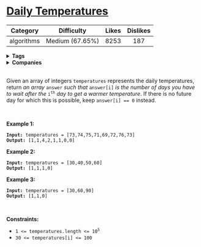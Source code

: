 # [Daily Temperatures](https://leetcode.com/problems/daily-temperatures/description/)

| Category | Difficulty | Likes | Dislikes |
| :------: | :--------: | :---: | :------: |
| algorithms | Medium (67.65%) | 8253 | 187 |

<details>
  <summary><strong>Tags</strong></summary>

  [hash-table](https://leetcode.com/tag/hash-table) | [stack](https://leetcode.com/tag/stack)

</details>

<details>
  <summary><strong>Companies</strong></summary>

  

</details>
<br />
<p>Given an array of integers <code>temperatures</code> represents the daily temperatures, return <em>an array</em> <code>answer</code> <em>such that</em> <code>answer[i]</code> <em>is the number of days you have to wait after the</em> <code>i<sup>th</sup></code> <em>day to get a warmer temperature</em>. If there is no future day for which this is possible, keep <code>answer[i] == 0</code> instead.</p>

<p>&nbsp;</p>
<p><strong>Example 1:</strong></p>
<pre><code><strong>Input:</strong> temperatures = [73,74,75,71,69,72,76,73]
<strong>Output:</strong> [1,1,4,2,1,1,0,0]</code></pre><p><strong>Example 2:</strong></p>
<pre><code><strong>Input:</strong> temperatures = [30,40,50,60]
<strong>Output:</strong> [1,1,1,0]</code></pre><p><strong>Example 3:</strong></p>
<pre><code><strong>Input:</strong> temperatures = [30,60,90]
<strong>Output:</strong> [1,1,0]</code></pre>
<p>&nbsp;</p>
<p><strong>Constraints:</strong></p>

<ul>
  <li><code>1 &lt;=&nbsp;temperatures.length &lt;= 10<sup>5</sup></code></li>
  <li><code>30 &lt;=&nbsp;temperatures[i] &lt;= 100</code></li>
</ul>

